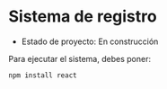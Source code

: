 <h1> Sistema de registro</h1>

- Estado de proyecto: En construcción

Para ejecutar el sistema, debes poner:

```npm install react```
